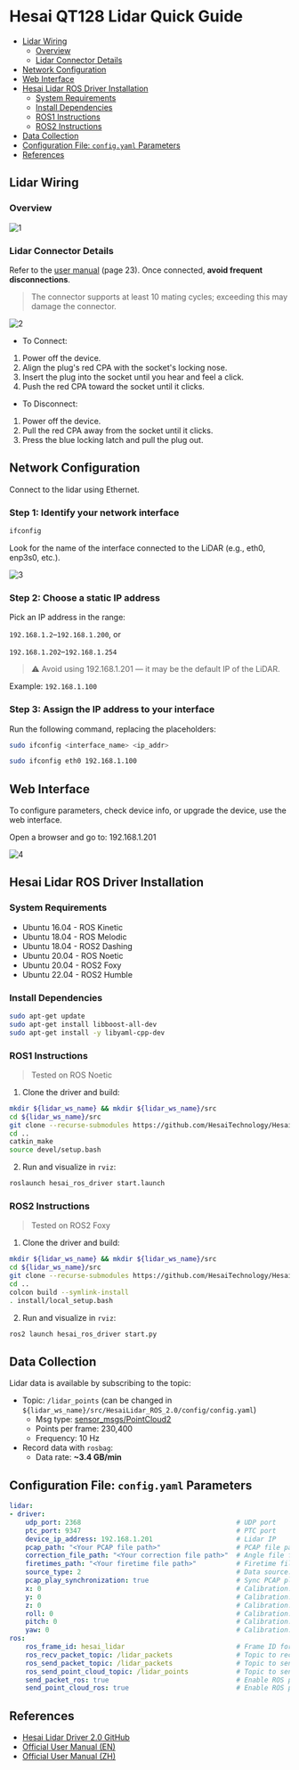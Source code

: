 # Hesai QT128 Lidar Quick Guide

- [Lidar Wiring](#lidar-wiring)
   * [Overview](#overview)
   * [Lidar Connector Details](#lidar-connector-details)
- [Network Configuration](#network-configuration)
- [Web Interface](#web-interface)
- [Hesai Lidar ROS Driver Installation](#hesai-lidar-ros-driver-installation)
   * [System Requirements](#system-requirements)
   * [Install Dependencies](#install-dependencies)
   * [ROS1 Instructions](#ros1-instructions)
   * [ROS2 Instructions](#ros2-instructions)
- [Data Collection](#data-collection)
- [Configuration File: `config.yaml` Parameters](#configuration-file-configyaml-parameters)
- [References](#references)

## Lidar Wiring

### Overview

![1](https://raw.githubusercontent.com/Gonglitian/images/main/img/20250103134137726.png)

### Lidar Connector Details

Refer to the [user manual](https://www.hesaitech.com/wp-content/uploads/QT128C2X_User_manual_Q03-en-241210.pdf) (page 23). Once connected, **avoid frequent disconnections**.

> The connector supports at least 10 mating cycles; exceeding this may damage the connector.

![2](https://raw.githubusercontent.com/Gonglitian/images/main/img/20250103134414380.png)
- To Connect:
1. Power off the device.
2. Align the plug's red CPA with the socket's locking nose.
3. Insert the plug into the socket until you hear and feel a click.
4. Push the red CPA toward the socket until it clicks.

- To Disconnect:
1. Power off the device.
2. Pull the red CPA away from the socket until it clicks.
3. Press the blue locking latch and pull the plug out.

## Network Configuration

Connect to the lidar using Ethernet.

### Step 1: Identify your network interface

```bash
ifconfig
```
Look for the name of the interface connected to the LiDAR (e.g., eth0, enp3s0, etc.).

![3](https://raw.githubusercontent.com/Gonglitian/images/main/img/20250103134640567.png)

### Step 2: Choose a static IP address

Pick an IP address in the range:

`192.168.1.2`–`192.168.1.200`, or

`192.168.1.202`–`192.168.1.254`

> ⚠️ Avoid using 192.168.1.201 — it may be the default IP of the LiDAR.

Example:
`192.168.1.100`



### Step 3: Assign the IP address to your interface

Run the following command, replacing the placeholders:

```bash
sudo ifconfig <interface_name> <ip_addr>
```

```bash
sudo ifconfig eth0 192.168.1.100
```


## Web Interface

To configure parameters, check device info, or upgrade the device, use the web interface.

Open a browser and go to: 192.168.1.201

![4](https://raw.githubusercontent.com/Gonglitian/images/main/img/20250103134652689.png)

## Hesai Lidar ROS Driver Installation

### System Requirements

- Ubuntu 16.04 - ROS Kinetic
- Ubuntu 18.04 - ROS Melodic
- Ubuntu 18.04 - ROS2 Dashing
- Ubuntu 20.04 - ROS Noetic
- Ubuntu 20.04 - ROS2 Foxy
- Ubuntu 22.04 - ROS2 Humble

### Install Dependencies

```bash
sudo apt-get update
sudo apt-get install libboost-all-dev
sudo apt-get install -y libyaml-cpp-dev 
```

### ROS1 Instructions

> Tested on ROS Noetic

1. Clone the driver and build:

```bash
mkdir ${lidar_ws_name} && mkdir ${lidar_ws_name}/src
cd ${lidar_ws_name}/src
git clone --recurse-submodules https://github.com/HesaiTechnology/HesaiLidar_ROS_2.0.git
cd ..
catkin_make
source devel/setup.bash
```

2. Run and visualize in `rviz`:

```bash
roslaunch hesai_ros_driver start.launch
```

### ROS2 Instructions

> Tested on ROS2 Foxy

1. Clone the driver and build:

```bash
mkdir ${lidar_ws_name} && mkdir ${lidar_ws_name}/src
cd ${lidar_ws_name}/src
git clone --recurse-submodules https://github.com/HesaiTechnology/HesaiLidar_ROS_2.0.git
cd ..
colcon build --symlink-install
. install/local_setup.bash
```

2. Run and visualize in `rviz`:

```bash
ros2 launch hesai_ros_driver start.py
```

## Data Collection

Lidar data is available by subscribing to the topic:

- Topic: `/lidar_points` (can be changed in `${lidar_ws_name}/src/HesaiLidar_ROS_2.0/config/config.yaml`)
  - Msg type: [sensor_msgs/PointCloud2](https://docs.ros.org/en/jade/api/sensor_msgs/html/msg/PointCloud2.html)
  - Points per frame: 230,400
  - Frequency: 10 Hz
- Record data with `rosbag`:
  - Data rate: **~3.4 GB/min**

## Configuration File: `config.yaml` Parameters

```yaml
lidar:
- driver:
    udp_port: 2368                                       # UDP port
    ptc_port: 9347                                       # PTC port
    device_ip_address: 192.168.1.201                     # Lidar IP
    pcap_path: "<Your PCAP file path>"                   # PCAP file path (for offline playback)
    correction_file_path: "<Your correction file path>"  # Angle file for offline playback
    firetimes_path: "<Your firetime file path>"          # Firetime file path
    source_type: 2                                       # Data source: 1=live, 2=pcap, 3=rosbag
    pcap_play_synchronization: true                      # Sync PCAP playback with host time
    x: 0                                                 # Calibration: X
    y: 0                                                 # Calibration: Y
    z: 0                                                 # Calibration: Z
    roll: 0                                              # Calibration: Roll
    pitch: 0                                             # Calibration: Pitch
    yaw: 0                                               # Calibration: Yaw
ros:
    ros_frame_id: hesai_lidar                            # Frame ID for messages
    ros_recv_packet_topic: /lidar_packets                # Topic to receive packets
    ros_send_packet_topic: /lidar_packets                # Topic to send packets
    ros_send_point_cloud_topic: /lidar_points            # Topic to send point cloud
    send_packet_ros: true                                # Enable ROS packet publishing
    send_point_cloud_ros: true                           # Enable ROS point cloud publishing
```

## References

- [Hesai Lidar Driver 2.0 GitHub](https://github.com/HesaiTechnology/HesaiLidar_ROS_2.0)
- [Official User Manual (EN)](https://www.hesaitech.com/wp-content/uploads/QT128C2X_User_manual_Q03-en-241210.pdf)
- [Official User Manual (ZH)](https://wwwcms.hesaitech.com/uploads/QT_128_C2_X_Q03_zh_241210_1a3f39016c.pdf)
